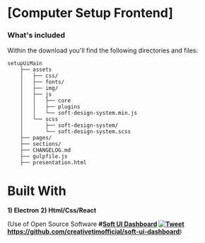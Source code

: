# [Computer Setup Frontend]

### What's included

Within the download you'll find the following directories and files:

```
setupUiMain
    ├── assets
    │   ├── css/
    │   ├── fonts/
    │   ├── img/
    │   ├── js
    │   │   ├── core
    │   │   ├── plugins
    │   │   └── soft-design-system.min.js
    │   └── scss
    │       ├── soft-design-system/
    │       └── soft-design-system.scss
    ├── pages/
    ├── sections/
    ├── CHANGELOG.md
    ├── gulpfile.js
    ├── presentation.html
```

# Built With
**1) Electron**
**2) Html/Css/React**

(Use of Open Source Software **#[Soft UI Dashboard](http://demos.creative-tim.com/soft-ui-dashboard/pages/dashboard.html?ref=readme-sud) [![Tweet](https://img.shields.io/twitter/url/http/shields.io.svg?style=social&logo=twitter)](https://twitter.com/intent/tweet?url=https://www.creative-tim.com/product/soft-ui-dashboard&text=Check%20Soft%20UI%20Dashboard%20made%20by%20@CreativeTim%20#webdesign%20#dashboard%20#softdesign%20#html%20https://www.creative-tim.com/product/soft-ui-dashboard)
 https://github.com/creativetimofficial/soft-ui-dashboard**)
